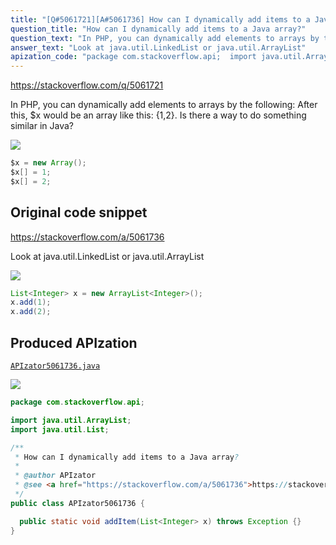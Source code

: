 ```yaml
---
title: "[Q#5061721][A#5061736] How can I dynamically add items to a Java array?"
question_title: "How can I dynamically add items to a Java array?"
question_text: "In PHP, you can dynamically add elements to arrays by the following: After this, $x would be an array like this: {1,2}. Is there a way to do something similar in Java?"
answer_text: "Look at java.util.LinkedList or java.util.ArrayList"
apization_code: "package com.stackoverflow.api;  import java.util.ArrayList; import java.util.List;  /**  * How can I dynamically add items to a Java array?  *  * @author APIzator  * @see <a href=\"https://stackoverflow.com/a/5061736\">https://stackoverflow.com/a/5061736</a>  */ public class APIzator5061736 {    public static void addItem(List<Integer> x) throws Exception {} }"
---
```


https://stackoverflow.com/q/5061721

In PHP, you can dynamically add elements to arrays by the following:
After this, $x would be an array like this: {1,2}.
Is there a way to do something similar in Java?


<div class="code-logo"><img src="/stackoverflow.png" /></div>

```java
$x = new Array();
$x[] = 1;
$x[] = 2;
```


## Original code snippet

https://stackoverflow.com/a/5061736

Look at java.util.LinkedList or java.util.ArrayList

<div class="code-logo"><img src="/stackoverflow.png" /></div>

```java
List<Integer> x = new ArrayList<Integer>();
x.add(1);
x.add(2);
```

## Produced APIzation

[`APIzator5061736.java`](https://github.com/pasqualesalza/apization/raw/main/data/search/APIzator5061736.java)

<div class="code-logo"><img src="/apizator.png" /></div>

```java
package com.stackoverflow.api;

import java.util.ArrayList;
import java.util.List;

/**
 * How can I dynamically add items to a Java array?
 *
 * @author APIzator
 * @see <a href="https://stackoverflow.com/a/5061736">https://stackoverflow.com/a/5061736</a>
 */
public class APIzator5061736 {

  public static void addItem(List<Integer> x) throws Exception {}
}

```